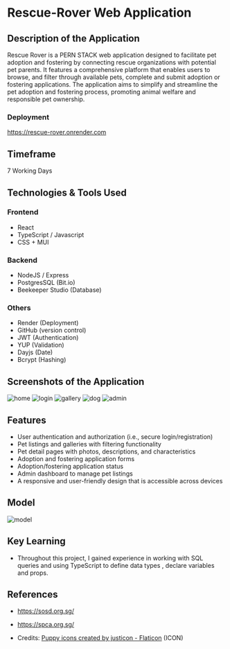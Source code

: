 # Rescue-Rover Web Application

## Description of the Application

Rescue Rover is a PERN STACK web application designed to facilitate pet adoption and fostering by connecting rescue organizations with potential pet parents. It features a comprehensive platform that enables users to browse, and filter through available pets, complete and submit adoption or fostering applications. The application aims to simplify and streamline the pet adoption and fostering process, promoting animal welfare and responsible pet ownership.

### Deployment

https://rescue-rover.onrender.com

## Timeframe

7 Working Days

## Technologies & Tools Used

### Frontend

- React
- TypeScript / Javascript
- CSS + MUI

### Backend

- NodeJS / Express
- PostgresSQL (Bit.io)
- Beekeeper Studio (Database)

### Others

- Render (Deployment)
- GitHub (version control)
- JWT (Authentication)
- YUP (Validation)
- Dayjs (Date)
- Bcrypt (Hashing)

## Screenshots of the Application

![home](https://i.imgur.com/HSgyN4d.png)
![login](https://i.imgur.com/69CUbTW.png)
![gallery](https://i.imgur.com/lIa9dUb.png)
![dog](https://i.imgur.com/CScl4uo.png)
![admin](https://i.imgur.com/os9ftLv.png)

## Features

- User authentication and authorization (i.e., secure login/registration)
- Pet listings and galleries with filtering functionality
- Pet detail pages with photos, descriptions, and characteristics
- Adoption and fostering application forms
- Adoption/fostering application status
- Admin dashboard to manage pet listings
- A responsive and user-friendly design that is accessible across devices

## Model

![model](https://i.imgur.com/AdUjLSk.png)

## Key Learning

- Throughout this project, I gained experience in working with SQL queries and using TypeScript to define data types , declare variables and props.

## References

- https://sosd.org.sg/
- https://spca.org.sg/

- Credits: <a href="https://www.flaticon.com/free-icons/puppy" title="puppy icons">Puppy icons created by justicon - Flaticon</a> (ICON)
